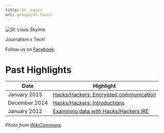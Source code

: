 ```yaml
---
title: St. Louis
url: groups/st-louis
---
```


![St. Louis Skyline](https://upload.wikimedia.org/wikipedia/commons/d/de/St_Louis_night_expblend.jpg)

Journalism x Tech!

Follow us on [Facebook](https://www.facebook.com/STLhackshackers/).

# Past Highlights

| **Date**  | **Highlight** |  
|-----------|---------------|  
| January 2015 | [Hacks/Hackers: Encrypted communication](https://www.meetup.com/Openstl/events/219784216/) |
| December 2014 | [Hacks/Hackers: Introductions](https://www.meetup.com/Openstl/events/218864841/) |   
| January 2012 | [Examining data with Hacks/Hackers IRE](https://www.eventbrite.com/e/examining-data-with-hackshackers-ire-tickets-2748499837?aff=efblike#) |

###### Photo from [WikiCommons](wikicommons.org).
